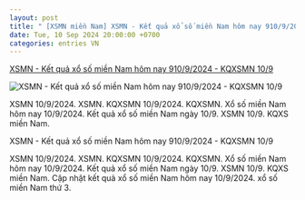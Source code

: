 ```yaml
---
layout: post
title: " [XSMN miền Nam] XSMN - Kết quả xổ số miền Nam hôm nay 910/9/2024 - KQXSMN 10/9"
date: Tue, 10 Sep 2024 20:00:00 +0700
categories: entries VN
---
```

[XSMN - Kết quả xổ số miền Nam hôm nay 910/9/2024 - KQXSMN 10/9](https://phapluatxahoi.kinhtedothi.vn/xsmn-ket-qua-xo-so-mien-nam-hom-nay-91092024-kqxsmn-109-394280.html)

![XSMN - Kết quả xổ số miền Nam hôm nay 910/9/2024 - KQXSMN 10/9](https://phapluatxahoi.kinhtedothi.vn/stores/news_dataimages/2024/092024/09/17/in_social/63c177d78cde53fb39e013e351ed5cb8.png?randTime=1725989670)

XSMN 10/9/2024. XSMN. KQXSMN 10/9/2024. KQXSMN. Xổ số miền Nam hôm nay 10/9/2024. Kết quả xổ số miền Nam ngày 10/9. XSMN 10/9. KQXS miền Nam.

XSMN - Kết quả xổ số miền Nam hôm nay 910/9/2024 - KQXSMN 10/9

XSMN 10/9/2024. XSMN. KQXSMN 10/9/2024. KQXSMN. Xổ số miền Nam hôm nay 10/9/2024. Kết quả xổ số miền Nam ngày 10/9. XSMN 10/9. KQXS miền Nam. Cập nhật kết quả xổ số miền Nam hôm nay 10/9/2024. xổ số miền Nam thứ 3.

